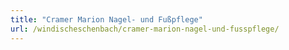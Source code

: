 ```yaml
---
title: "Cramer Marion Nagel- und Fußpflege"
url: /windischeschenbach/cramer-marion-nagel-und-fusspflege/
---
```

